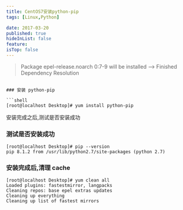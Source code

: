 ```yaml
---
title: CentOS7安装python-pip
tags: [Linux,Python]

date: 2017-03-20
published: true
hideInList: false
feature: 
isTop: false
---
```






> Package epel-release.noarch 0:7-9 will be installed
--> Finished Dependency Resolution
```

### 安装 python-pip

```shell
[root@localhost Desktop]# yum install python-pip
```

安装完成之后,测试是否安装成功

### 测试是否安装成功

```shell
[root@localhost Desktop]# pip --version
pip 8.1.2 from /usr/lib/python2.7/site-packages (python 2.7)
```

### 安装完成后,清理 cache

```shell
[root@localhost Desktop]# yum clean all
Loaded plugins: fastestmirror, langpacks
Cleaning repos: base epel extras updates
Cleaning up everything
Cleaning up list of fastest mirrors
```